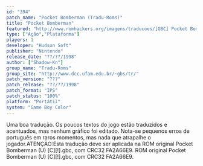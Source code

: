 ```yaml
---
id: "394"
patch_name: "Pocket Bomberman (Tradu-Roms)"
title: "Pocket Bomberman"
featured: "http://www.romhackers.org/imagens/traducoes/[GBC] Pocket Bomberman - Tradu-Roms - 1.png"
type: ["Ação","Plataforma"]
players: 1
developer: "Hudson Soft"
publisher: "Nintendo"
release_date: "??/??/1998"
author: ["Shadow-Kn"]
group_name: "Tradu-Roms"
group_site: "http://www.dcc.ufam.edu.br/~gbs/tr/"
patch_version: "???"
patch_release: "??/??/1998"
patch_format: "IPS"
patch_status: "100%"
platform: "Portátil"
system: "Game Boy Color"
---
```


Uma boa tradução. Os poucos textos do jogo estão traduzidos e acentuados, mas nenhum gráfico foi editado. Nota-se pequenos erros de português em raros momentos, mas nada que atrapalhe o jogador.ATENÇÃO:Esta tradução deve ser aplicada na ROM original Pocket Bomberman (U) [C][!].gbc, com CRC32 FA2A66E9. ROM original Pocket Bomberman (U) [C][!].gbc, com CRC32 FA2A66E9.